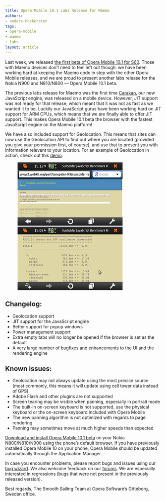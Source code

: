 ```yaml
---
title: Opera Mobile 10.1 Labs Release for Maemo
authors:
- anders-hockersten
tags:
- opera-mobile
- maemo
- labs
layout: article
---
```


Last week, we released [the first beta of Opera Mobile 10.1 for S60][1]. Those with Maemo devices don’t need to feel left out though: we have been working hard at keeping the Maemo code in step with the other Opera Mobile releases, and we are proud to present another labs release for the Nokia N900 and N810/N800 — Opera Mobile 10.1 beta.

[1]: http://my.opera.com/operamobile/blog/2010/07/15/testers-wanted-opera-mobile-10-1-beta-for-symbian-s60

The previous labs release for Maemo was the first time [Carakan][2], our new JavaScript engine, was released on a mobile device. However, JIT support was not ready for that release, which meant that it was not as fast as we wanted it to be. Luckily our JavaScript gurus have been working hard on JIT support for ARM CPUs, which means that we are finally able to offer JIT support. This makes Opera Mobile 10.1 beta the browser with the fastest JavaScript engine on the Maemo platform!

[2]: http://my.opera.com/core/blog/2009/12/22/carakan-revisited

We have also included support for Geolocation. This means that sites can now use the Geolocation API to find out where you are located (provided you give your permission first, of course), and use that to present you with information relevant to your location. For an example of Geolocation in action, check out this [demo][3].

[3]: http://html5demos.com/geo

<figure>
	<a href="/articles/opera-mobile-10.1-for-maemo/sunspider-full.png"><img src="/articles/opera-mobile-10.1-for-maemo/sunspider-full-t.png" alt="Sunspider test page"></a>
	<a href="/articles/opera-mobile-10.1-for-maemo/sunspider-zoomed.png"><img src="/articles/opera-mobile-10.1-for-maemo/sunspider-zoomed-t.png" alt="Sunspider test page, zoomed"></a>
</figure>

## Changelog:

- Geolocation support
- JIT support for the JavaScript engine
- Better support for popup windows
- Power management support
- Extra empty tabs will no longer be opened if the browser is set as the default
- A very large number of bugfixes and enhancements to the UI and the rendering engine

## Known issues:

- Geolocation may not always update using the most precise source (most commonly, this means it will update using cell tower data instead of GPS)
- Adobe Flash and other plugins are not supported
- Screen tearing may be visible when panning, especially in portrait mode
- The built-in on-screen keyboard is not supported, use the physical keyboard or the on-screen keyboard included with Opera Mobile
- The new panning algorithm is not optimized with regards to page rendering
- Panning may sometimes move at much higher speeds than expected

[Download and install Opera Mobile 10.1 beta][8] on your Nokia N800/N810/N900 using the phone’s default browser. If you have previously installed Opera Mobile 10 on your phone, Opera Mobile should be updated automatically through the Application Manager.

[8]: http://www.opera.com/download/get.pl?sub=++++&id=32891&location=270&nothanks=yes

In case you encounter problems, please report bugs and issues using our [bug wizard][9]. We also welcome feedback on our [forums][10]. We are especially interested in regressions (bugs that were not present in the previously released version).

[9]: https://bugs.opera.com/wizard
[10]: http://my.opera.com/community/forums/forum.dml?id=9

Best regards, The Smooth Sailing Team at Opera Software’s Göteborg, Sweden office.